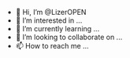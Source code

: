 - 👋 Hi, I’m @LizerOPEN
- 👀 I’m interested in ...
- 🌱 I’m currently learning ...
- 💞️ I’m looking to collaborate on ...
- 📫 How to reach me ...

<!---
LizerOPEN/LizerOPEN is a ✨ special ✨ repository because its `README.md` (this file) appears on your GitHub profile.
You can click the Preview link to take a look at your changes.
--->
